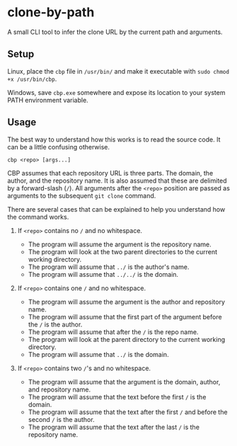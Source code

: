 # clone-by-path
A small CLI tool to infer the clone URL by the current path and arguments.

## Setup

Linux, place the `cbp` file in `/usr/bin/` and make it executable with `sudo chmod +x /usr/bin/cbp`.

Windows, save `cbp.exe` somewhere and expose its location to your system PATH environment variable.

## Usage

The best way to understand how this works is to read the source code. It can be a little confusing otherwise.

```
cbp <repo> [args...]
```

CBP assumes that each repository URL is three parts. The domain, the author, and the repository name.
It is also assumed that these are delimited by a forward-slash (`/`). All arguments after the `<repo>` position are passed as arguments to the subsequent `git clone` command.

There are several cases that can be explained to help you understand how the command works.

 1. If `<repo>` contains no `/` and no whitespace.
     - The program will assume the argument is the repository name.
     - The program will look at the two parent directories to the current working directory.
     - The program will assume that `../` is the author's name.
     - The program will assume that `../../` is the domain.
     
 2. If `<repo>` contains one `/` and no whitespace.
     - The program will assume the argument is the author and repository name.
     - The program will assume that the first part of the argument before the `/` is the author.
     - The program will assume that after the `/` is the repo name.
     - The program will look at the parent directory to the current working directory.
     - The program will assume that `../` is the domain.
 
 3. If `<repo>` contains two `/`'s and no whitespace.
     - The program will assume that the argument is the domain, author, and repository name.
     - The program will assume that the text before the first `/` is the domain.
     - The program will assume that the text after the first `/` and before the second `/` is the author.
     - The program will assume that the text after the last `/` is the repository name.
